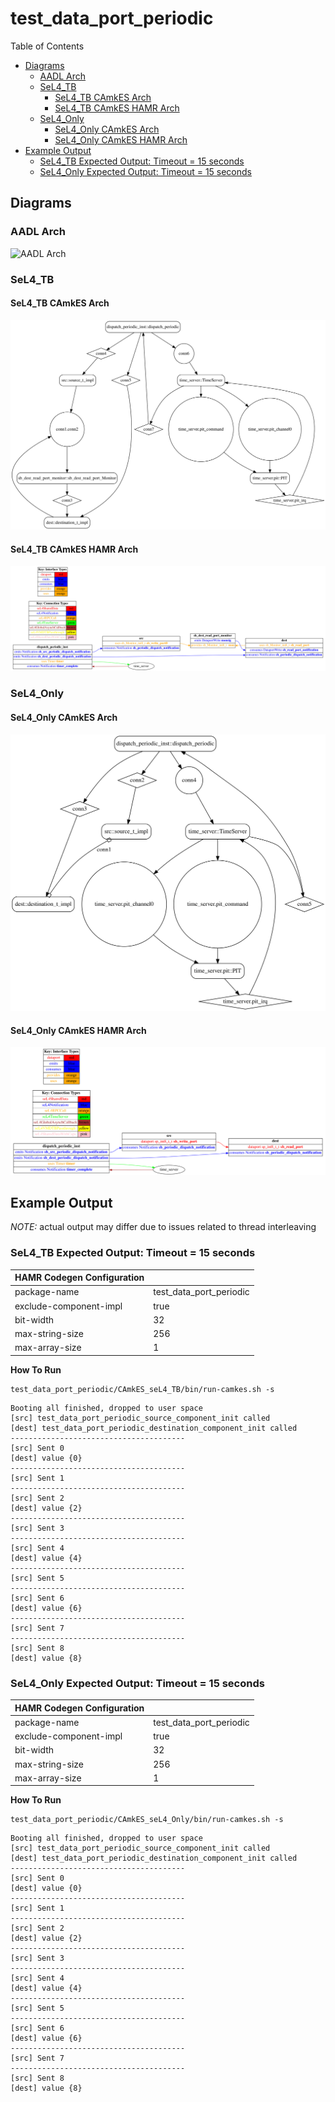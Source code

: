 # test_data_port_periodic

 Table of Contents
  * [Diagrams](#diagrams)
    * [AADL Arch](#aadl-arch)
    * [SeL4_TB](#sel4tb)
      * [SeL4_TB CAmkES Arch](#sel4tb-camkes-arch)
      * [SeL4_TB CAmkES HAMR Arch](#sel4tb-camkes-hamr-arch)
    * [SeL4_Only](#sel4only)
      * [SeL4_Only CAmkES Arch](#sel4only-camkes-arch)
      * [SeL4_Only CAmkES HAMR Arch](#sel4only-camkes-hamr-arch)
  * [Example Output](#example-output)
    * [SeL4_TB Expected Output: Timeout = 15 seconds](#sel4tb-expected-output-timeout--15-seconds)
    * [SeL4_Only Expected Output: Timeout = 15 seconds](#sel4only-expected-output-timeout--15-seconds)

## Diagrams
### AADL Arch
![AADL Arch](diagrams/aadl-arch.png)

### SeL4_TB
#### SeL4_TB CAmkES Arch
![SeL4_TB CAmkES Arch](diagrams/CAmkES-arch-SeL4_TB.svg)

#### SeL4_TB CAmkES HAMR Arch
![SeL4_TB CAmkES HAMR Arch](diagrams/CAmkES-HAMR-arch-SeL4_TB.svg)

### SeL4_Only
#### SeL4_Only CAmkES Arch
![SeL4_Only CAmkES Arch](diagrams/CAmkES-arch-SeL4_Only.svg)

#### SeL4_Only CAmkES HAMR Arch
![SeL4_Only CAmkES HAMR Arch](diagrams/CAmkES-HAMR-arch-SeL4_Only.svg)

## Example Output
*NOTE:* actual output may differ due to issues related to thread interleaving
### SeL4_TB Expected Output: Timeout = 15 seconds

  |HAMR Codegen Configuration| |
  |--|--|
  | package-name | test_data_port_periodic |
  | exclude-component-impl | true |
  | bit-width | 32 |
  | max-string-size | 256 |
  | max-array-size | 1 |


  **How To Run**
  ```
  test_data_port_periodic/CAmkES_seL4_TB/bin/run-camkes.sh -s
  ```

  ```
  Booting all finished, dropped to user space
  [src] test_data_port_periodic_source_component_init called
  [dest] test_data_port_periodic_destination_component_init called
  ---------------------------------------
  [src] Sent 0
  [dest] value {0}
  ---------------------------------------
  [src] Sent 1
  ---------------------------------------
  [src] Sent 2
  [dest] value {2}
  ---------------------------------------
  [src] Sent 3
  ---------------------------------------
  [src] Sent 4
  [dest] value {4}
  ---------------------------------------
  [src] Sent 5
  ---------------------------------------
  [src] Sent 6
  [dest] value {6}
  ---------------------------------------
  [src] Sent 7
  ---------------------------------------
  [src] Sent 8
  [dest] value {8}

  ```

### SeL4_Only Expected Output: Timeout = 15 seconds

  |HAMR Codegen Configuration| |
  |--|--|
  | package-name | test_data_port_periodic |
  | exclude-component-impl | true |
  | bit-width | 32 |
  | max-string-size | 256 |
  | max-array-size | 1 |


  **How To Run**
  ```
  test_data_port_periodic/CAmkES_seL4_Only/bin/run-camkes.sh -s
  ```

  ```
  Booting all finished, dropped to user space
  [src] test_data_port_periodic_source_component_init called
  [dest] test_data_port_periodic_destination_component_init called
  ---------------------------------------
  [src] Sent 0
  [dest] value {0}
  ---------------------------------------
  [src] Sent 1
  ---------------------------------------
  [src] Sent 2
  [dest] value {2}
  ---------------------------------------
  [src] Sent 3
  ---------------------------------------
  [src] Sent 4
  [dest] value {4}
  ---------------------------------------
  [src] Sent 5
  ---------------------------------------
  [src] Sent 6
  [dest] value {6}
  ---------------------------------------
  [src] Sent 7
  ---------------------------------------
  [src] Sent 8
  [dest] value {8}

  ```